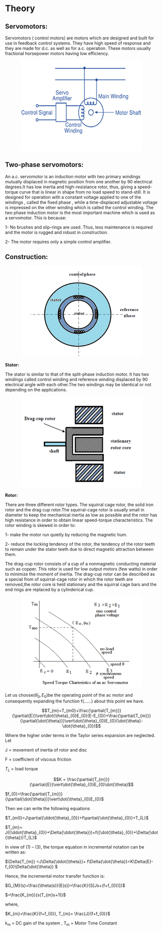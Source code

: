 # Theory
## Servomotors:
Servomotors ( control motors) are motors which are designed and built for use in feedback control systems. 
They have high speed of response and they are made for d.c. as well as for a.c. operation. These motors usually fractional horsepower motors having low efficiency.
<center>
<img alt="" src="./images/ckt.png" style="width:400px;height:300px;">
</center>

## Two-phase servomotors:
An a.c. servomotor is an induction motor with two primary windings mutually displaced in magnetic position from one another by 90 electrical degrees.It has low inertia and high-resistance rotor, thus, giving a speed-torque curve that is linear in shape from no load speed to stand-still.
It is designed for operation with a constant voltage applied to one of the windings , called the fixed phase , while a time-displaced adjustable voltage is impressed on the other winding which is called the control winding.
The two phase induction motor is the most important machine which is used as a servomotor. This is because:

1- No brushes and slip-rings are used. Thus, less maintenance is required and the motor is rugged and robust in construction.

2- The motor requires only a simple control amplifier.

## Construction:
<center>								
<img class="center" alt="" src="./images/const.png" style="width:400px;height:300px;">
</center>

**Stator:**

The stator is similar to that of the split-phase induction motor. It has two windings called control winding and reference winding displaced by 90 electrical angle with each other.The two windings may be identical or not depending on the applications.
<center>                
<img  alt="" src="./images/rotor.png" style="width:400px;height:300px;">
</center>

**Rotor:**

There are three different rotor types. The squirral cage rotor, the solid iron rotor and the drag cup rotor.The squirral-cage rotor is usually small in diameter to keep the mechanical inertia as low as possible and the rotor has high resistance in order to obtain linear speed-torque characteristics. The rotor winding is skewed in order to:

1- make the motor run quietly by reducing the magnetic hum.

2- reduce the locking tendency of the rotor, the tendency of the rotor teeth to remain under the stator teeth due to direct magnetic attraction between them.				
								
The drag-cup rotor consists of a cup of a nonmagnetic conducting material such as copper.
This rotor is used for low output motors (few watts) in order to minimize the moment of inertia.
The drag-cup rotor can be described as a special from of squirral-cage rotor in which the rotor teeth are removed,the rotor core is held stationary and the squirral cage bars and the end rings are replaced by a cylinderical cup.
<center>
<img alt="" src="./images/eq1.png" style="width:400px;height:300px;">
</center>	

Let us choose($\dot{\theta}_{0},E_{0}$)be the operating point of the ac motor and consequently expanding the function f(……) about this point we have.

$$T_{m}=T_{m0}+\frac{\partial{T_{m}}}{\partial{E}}\vert\dot{\theta}_{0}E_{0}(E-E_{0})+\frac{\partial{T_{m}}}{\partial{\dot{\theta}}}\vert\dot{\theta}_{0}E_{0}(\dot{\theta}-\dot{\theta}_{0})$$   

Where the higher order terms in the Taylor series expansion are neglected. Let

J =	movement of inertia of rotor and disc

F 	=	coefficient of viscous friction

$T_{L}$ 	= 	load torque

$$K = \frac{\partial{T_{m}}}{\partial{E}}\vert\dot{\theta}_{0}E_{0}\dot{\theta}$$

$f_{0}=\frac{\partial{T_{m}}}{\partial{\dot{\theta}}}\vert\dot{\theta}_{0}E_{0}$

Then we can write the following equations 

$T_{m0}=J\partial{\ddot{\theta}_{0}}+f\partial{\dot{\theta}_{0}}+T_{L}$

$T_{m}= J({\ddot{\theta}_{0}}+\Delta{\ddot{\theta}})+f({\dot{\theta}_{0}}+\Delta{\dot{\theta}})T_{L}$

In view of (1) – (3), the torque equation in incremental notation can be written as:

$\Delta{T_{m}} =J\Delta{\ddot{\theta}}+ f\Delta{\dot{\theta}}=K\Delta{E}-f_{0}\Delta{\dot{\theta}} $

Hence, the incremental motor transfer function is:

$G_{M}(s)=\frac{\theta(s)}{E(s)}=\frac{K}{S[Js+(f+f_{0})]}$

$=\frac{K_{m}}{s(T_{m}s+1)}$

where,

$K_{m}=\frac{K}{f+f_{0}}, T_{m}= \frac{J}{f+f_{0}}$

k<sub>m</sub> = DC gain of the system , T<sub>m</sub> = Motor Time Constant							
								
